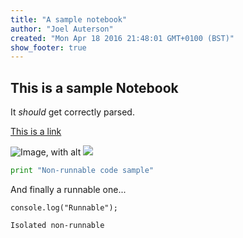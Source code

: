 ```yaml
---
title: "A sample notebook"
author: "Joel Auterson"
created: "Mon Apr 18 2016 21:48:01 GMT+0100 (BST)"
show_footer: true
---
```


## This is a sample Notebook

It _should_ get correctly parsed.

[This is a link](http://github.com)

![Image, with alt](https://github.com/thing.jpg "Optional title")
![](https://github.com/thing.jpg)

```python
print "Non-runnable code sample"
```

And finally a runnable one...

```javascript; runnable
console.log("Runnable");
```

```
Isolated non-runnable
```
